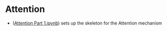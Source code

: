 # Attention

- ([Attention Part 1.ipynb](https://github.com/srijanie03/LLMs-from-scratch/blob/main/Attention/Attention%20Part%201.ipynb)) sets up the skeleton for the Attention mechanism
